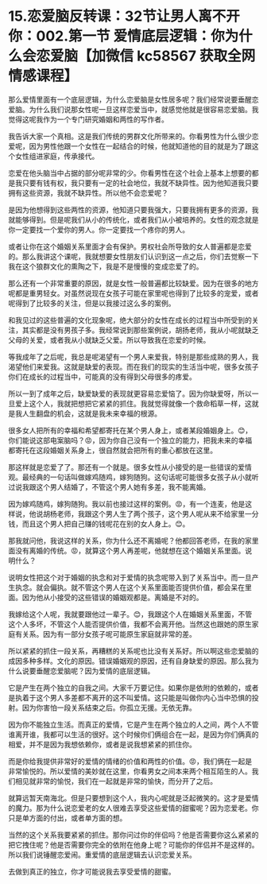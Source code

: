 # 15.恋爱脑反转课：32节让男人离不开你：002.第一节 爱情底层逻辑：你为什么会恋爱脑【加微信 kc58567 获取全网情感课程】

那么爱情里面有一个底层逻辑，为什么恋爱脑是女性居多呢？我们经常说要垂醒恋爱脑。为什么我们说那女性呢一旦这样恋爱当中，就感觉他就是很容易恋爱脑。我觉得这呢我作为一个专门研究婚姻和两性的写作者。

我告诉大家一个真相。这是我们传统的男群文化所带来的。你看男性为什么很少恋爱呢，因为男性他跟一个女性在一起结合的时候，他就知道他的目的就是为了跟这个女性组进家庭，传承接代。

恋爱在他头脑当中占据的部分呢非常的少。你看男性在这个社会上基本上想要的都是我只要有钱有权，我只要有一定的社会地位，我就不缺异性。因为他知道我只要拥有这些资源，我就不缺异性。所以他不会恋爱呢？

是因为他想得到这些两性的资源，他知道只要我强大，只要我拥有更多的资源，我就能够得到。但是呢我们从小的传统化，或者我们从小被培养的。女性的观念就是你一定要找一个爱你的男人。你一定要找一个疼你的男人。

或者让你在这个婚姻关系里面才会有保护。男权社会所导致的女人普遍都是恋爱的。那么我讲这个课呢，我就想要女性朋友们认识到这一点之后，你们去觉察一下我在这个狼群文化的熏陶之下，我是不是慢慢的变成恋爱了的。

那么还有一个非常重要的原因，就是女性一般普遍都比较缺爱。因为在很多的地方呢都是重男轻女。对虽然说现在女孩子可能在家里呢也得到了比较多的宠爱，或者呢得到了比较多的关注，但是以我接过这么多的案例。

和我见过的这些普遍的文化现象呢，绝大部分的女性在成长的过程当中所受到的关注，其实都是没有男孩子多。我经常说到那些案例说，胡扬老师，我从小呢就缺乏父母的关爱，或者我从小就缺乏父爱。所以导致我在恋爱的时候。

等我成年了之后呢，我总是呢渴望有一个男人来爱我，特别是那些成熟的男人，我渴望他们来爱我。这就是缺爱的表现。而在我们的现实的生活当中呢，很多女孩子你们在成长的过程当中，可能真的没有得到父母很多的疼爱。

所以一到了成年之后，缺爱缺爱的表现就更容易恋爱恼了。因为你缺爱呀，所以一旦爱上这个人，我就把想把它紧紧的抓住。我就觉得就像一个救命稻草一样，这就是我人生翻盘的机会，这就是我未来幸福的根源。

很多女人把所有的幸福和希望都寄托在某个男人身上，或者某段婚姻身上。😊，你们能说这部电案脑吗？😡，因为你自己没有一个独立的能力，把我未来的幸福都寄托在这段婚姻关系身上，很自然就会把所有的重心都放在这里。

那这样就是恋爱了了。那还有一个就是。很多女性从小接受的是一些错误的爱情观。最经典的一句话叫做嫁鸡随鸡，嫁狗随狗。这句话呢可能很多女孩子从小就听过说我跟这个男人结婚了，不管这个男人她有多差，我不能离婚。

因为嫁鸡随鸡，嫁狗随狗。我以前也接过这样的案例。😡，有一个连麦，他是这样说，他说胡杨老师，我跟这个男人生了两个孩子，这个男人呢从来不给家里一分钱，而且这个男人把自己赚的钱呢花在别的女人身上。😊。

那我就问他，我说这样的关系，你为什么还不离婚呢？他都回答老师，在我的家里面没有离婚的传统。😡，就算这个男人再差呢，他就想在这个婚姻关系里面。说明什么？

说明女性把这个对于婚姻的执念和对于爱情的执念呢带入到了关系当中。而一旦产生执念。就会偏执。就不管这个男人在这个关系里面能否提供价值，都会呆在里面。因为他从小接受的这些错误的婚姻观都是。离婚是不对的。

我嫁给这个人呢，我就要跟他过一辈子。😊，我跟这个人在婚姻关系里面，不管这个人多坏，不管这个人能否提供价值，我都不会离开他。当然这也跟她的原生家庭有关系。因为有一部分女孩子呢可能原生家庭就非常的差。

所以紧紧的抓住一段关系，再糟糕的关系呢也比没有关系好。所以啊这些恋爱脑的成因多种多样。文化的原因。错误婚姻观的原因，还有自身缺爱的原因。那么我为什么说要垂醒恋爱脑呢？因为爱情的底层逻辑。

它是产生在两个独立的自我之间。大家千万要记住。如果你是依附的依赖的，或者是执着于这个男人多差都不离开的这不叫爱情。这只能是叫做你内心当中恐惧的投射。因为你害怕一段关系结束之后。你孤立无援。无依无靠。

因为你不能独立生活。而真正的爱情，它是产生在两个独立的人之间，两个人不管谁离开谁，我都可以生活的很好。这个时候你们俩组合在一起，是因为你们俩真的相爱，并不是因为我想依赖你，或者是说我想紧紧的抓住你。

而是你给我提供非常好的爱情的情绪的价值和两性的价值。😡，我们俩在一起是非常愉悦的。所以爱情的美妙就在这里，你看男女之间本来两个相互陌生的人。我们相见就非常的愉悦，我们在一起就是非常的愉快，而分开了之后。

就算远暂天南海北。但是只要想到这个人，我内心呢就是泛起微笑的。这才是爱情的魔力。那为什么说恋爱老的女人很难去享受这些爱情的甜蜜呢？因为恋爱老。你只是单方面的付出，或者单方面的想。

当然的这个关系我要紧紧的抓住。那你问过你的伴侣吗？他是否需要你这么紧紧的把它拽住呢？他是否需要你完全的依附在他身上呢？可能你的伴侣并不是这样的。所以我们说锤醒恋爱闹。重爱情的底层逻辑去认识恋爱关系。

去做到真正的独立，你才可能说我去享受爱情的甜蜜。